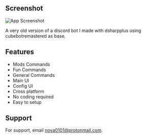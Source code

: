 ## Screenshot

![App Screenshot](https://cdn.discordapp.com/attachments/986299326491951164/1013268224898510918/Screenshot_2022-08-27_210455.png)

A very old version of a discord bot I made with dsharpplus using cubebotremastered as base.

## Features

- Mods Commands
- Fun Commands
- General Commands
- Main UI
- Config UI
- Cross platform
- No coding required
- Easy to setup

## Support

For support, email nova0101@protonmail.com.
